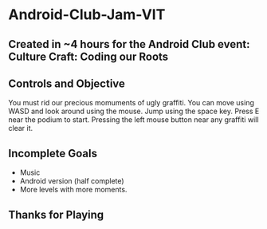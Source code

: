 # Android-Club-Jam-VIT

## Created in ~4 hours for the Android Club event: **Culture Craft: Coding our Roots**

## Controls and Objective
You must rid our precious momuments of ugly graffiti. 
You can move using WASD and look around using the mouse. Jump using the space key. 
Press E near the podium to start. 
Pressing the left mouse button near any graffiti will clear it. 

## Incomplete Goals
- Music
- Android version (half complete)
- More levels with more moments. 

## Thanks for Playing
